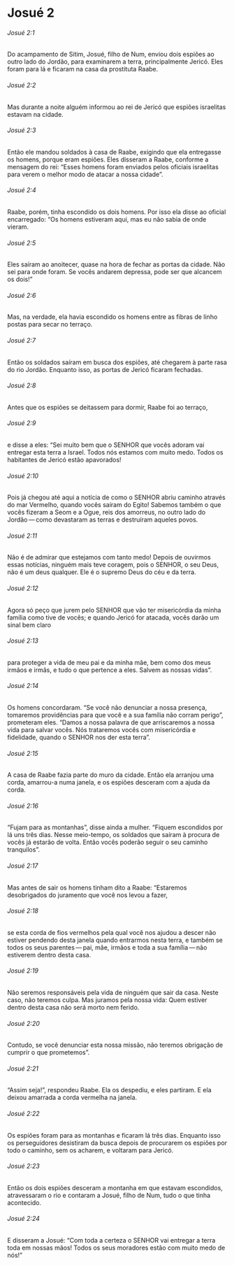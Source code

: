 # Josué 2

###### Josué 2:1

Do acampamento de Sitim, Josué, filho de Num, enviou dois espiões ao outro lado do Jordão, para examinarem a terra, principalmente Jericó. Eles foram para lá e ficaram na casa da prostituta Raabe.

###### Josué 2:2

Mas durante a noite alguém informou ao rei de Jericó que espiões israelitas estavam na cidade.

###### Josué 2:3

Então ele mandou soldados à casa de Raabe, exigindo que ela entregasse os homens, porque eram espiões. Eles disseram a Raabe, conforme a mensagem do rei: “Esses homens foram enviados pelos oficiais israelitas para verem o melhor modo de atacar a nossa cidade”.

###### Josué 2:4

Raabe, porém, tinha escondido os dois homens. Por isso ela disse ao oficial encarregado: “Os homens estiveram aqui, mas eu não sabia de onde vieram.

###### Josué 2:5

Eles saíram ao anoitecer, quase na hora de fechar as portas da cidade. Não sei para onde foram. Se vocês andarem depressa, pode ser que alcancem os dois!”

###### Josué 2:6

Mas, na verdade, ela havia escondido os homens entre as fibras de linho postas para secar no terraço.

###### Josué 2:7

Então os soldados saíram em busca dos espiões, até chegarem à parte rasa do rio Jordão. Enquanto isso, as portas de Jericó ficaram fechadas.

###### Josué 2:8

Antes que os espiões se deitassem para dormir, Raabe foi ao terraço,

###### Josué 2:9

e disse a eles: “Sei muito bem que o SENHOR que vocês adoram vai entregar esta terra a Israel. Todos nós estamos com muito medo. Todos os habitantes de Jericó estão apavorados!

###### Josué 2:10

Pois já chegou até aqui a notícia de como o SENHOR abriu caminho através do mar Vermelho, quando vocês saíram do Egito! Sabemos também o que vocês fizeram a Seom e a Ogue, reis dos amorreus, no outro lado do Jordão — como devastaram as terras e destruíram aqueles povos.

###### Josué 2:11

Não é de admirar que estejamos com tanto medo! Depois de ouvirmos essas notícias, ninguém mais teve coragem, pois o SENHOR, o seu Deus, não é um deus qualquer. Ele é o supremo Deus do céu e da terra.

###### Josué 2:12

Agora só peço que jurem pelo SENHOR que vão ter misericórdia da minha família como tive de vocês; e quando Jericó for atacada, vocês darão um sinal bem claro

###### Josué 2:13

para proteger a vida de meu pai e da minha mãe, bem como dos meus irmãos e irmãs, e tudo o que pertence a eles. Salvem as nossas vidas”.

###### Josué 2:14

Os homens concordaram. “Se você não denunciar a nossa presença, tomaremos providências para que você e a sua família não corram perigo”, prometeram eles. “Damos a nossa palavra de que arriscaremos a nossa vida para salvar vocês. Nós trataremos vocês com misericórdia e fidelidade, quando o SENHOR nos der esta terra”.

###### Josué 2:15

A casa de Raabe fazia parte do muro da cidade. Então ela arranjou uma corda, amarrou-a numa janela, e os espiões desceram com a ajuda da corda.

###### Josué 2:16

“Fujam para as montanhas”, disse ainda a mulher. “Fiquem escondidos por lá uns três dias. Nesse meio-tempo, os soldados que saíram à procura de vocês já estarão de volta. Então vocês poderão seguir o seu caminho tranquilos”.

###### Josué 2:17

Mas antes de sair os homens tinham dito a Raabe: “Estaremos desobrigados do juramento que você nos levou a fazer,

###### Josué 2:18

se esta corda de fios vermelhos pela qual você nos ajudou a descer não estiver pendendo desta janela quando entrarmos nesta terra, e também se todos os seus parentes — pai, mãe, irmãos e toda a sua família — não estiverem dentro desta casa.

###### Josué 2:19

Não seremos responsáveis pela vida de ninguém que sair da casa. Neste caso, não teremos culpa. Mas juramos pela nossa vida: Quem estiver dentro desta casa não será morto nem ferido.

###### Josué 2:20

Contudo, se você denunciar esta nossa missão, não teremos obrigação de cumprir o que prometemos”.

###### Josué 2:21

“Assim seja!”, respondeu Raabe. Ela os despediu, e eles partiram. E ela deixou amarrada a corda vermelha na janela.

###### Josué 2:22

Os espiões foram para as montanhas e ficaram lá três dias. Enquanto isso os perseguidores desistiram da busca depois de procurarem os espiões por todo o caminho, sem os acharem, e voltaram para Jericó.

###### Josué 2:23

Então os dois espiões desceram a montanha em que estavam escondidos, atravessaram o rio e contaram a Josué, filho de Num, tudo o que tinha acontecido.

###### Josué 2:24

E disseram a Josué: “Com toda a certeza o SENHOR vai entregar a terra toda em nossas mãos! Todos os seus moradores estão com muito medo de nós!”

